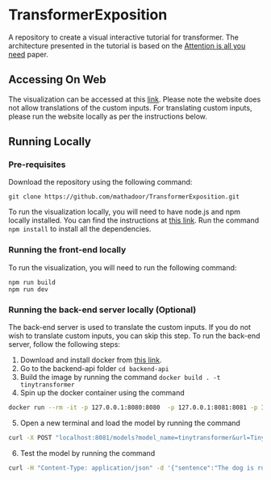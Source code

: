 # TransformerExposition
A repository to create a visual interactive tutorial for transformer. The architecture presented in the tutorial is based 
on the [Attention is all you need](https://arxiv.org/abs/1706.03762) paper. 

## Accessing On Web
The visualization can be accessed at this [link](https://mathadoor.github.io/TransformerExposition/). Please note the 
website does not allow translations of the custom inputs. For translating custom inputs, please run the website locally
as per the instructions below.

## Running Locally

### Pre-requisites
Download the repository using the following command:
```
git clone https://github.com/mathadoor/TransformerExposition.git
```
To run the visualization locally, you will need to have node.js and npm locally installed. You can find the instructions
at [this link](https://docs.npmjs.com/downloading-and-installing-node-js-and-npm). Run the command ```npm install``` to 
install all the dependencies.

### Running the front-end locally
To run the visualization, you will need to run the following command:
```
npm run build
npm run dev
```

### Running the back-end server locally (Optional)
The back-end server is used to translate the custom inputs. If you do not wish to translate custom inputs, you can skip
this step. To run the back-end server, follow the following steps:
1. Download and install docker from [this link](https://docs.docker.com/get-docker/).
2. Go to the backend-api folder ```cd backend-api```
3. Build the image by running the command ```docker build . -t tinytransformer```
4. Spin up the docker container using the command 
```sh
docker run --rm -it -p 127.0.0.1:8080:8080  -p 127.0.0.1:8081:8081 -p 127.0.0.1:8082:8082 --name mar -v $(pwd):/home/model-server/model-store tinytransformer
```
5. Open a new terminal and load the model by running the command
```sh
curl -X POST "localhost:8081/models?model_name=tinytransformer&url=TinyTransformer.mar&initial_workers=1"
```
6. Test the model by running the command
```sh
curl -H "Content-Type: application/json" -d '{"sentence":"The dog is running in a park."}' http://127.0.0.1:8080/predictions/tinytransformer
```





